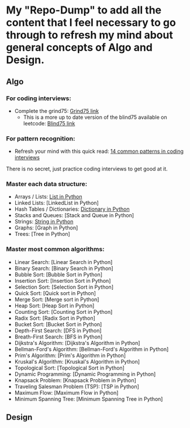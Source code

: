 # My "Repo-Dump" to add all the content that I feel necessary to go through to refresh my mind about general concepts of Algo and Design.

## Algo
### For coding interviews:
- Complete the grind75: [Grind75 link](https://www.techinterviewhandbook.org/grind75)
	- This is a more up to date version of the blind75 available on leetcode: [Blind75 link](https://leetcode.com/discuss/general-discussion/460599/blind-75-leetcode-questions)

### For pattern recognition:
- Refresh your mind with this quick read: [14 common patterns in coding interviews](https://hackernoon.com/14-patterns-to-ace-any-coding-interview-question-c5bb3357f6ed)

There is no secret, just practice coding interviews to get good at it.

### Master each data structure:
- Arrays / Lists: [List in Python](https://github.com/thomas-um-grant/swe-interview-training/blob/24cf298dc8e9c15222eb1eddf089c818be13316b/Algo/list.py)
- Linked Lists:  [LinkedList in Python]
- Hash Tables / Dictionaries: [Dictionary in Python](https://github.com/thomas-um-grant/swe-interview-training/blob/24cf298dc8e9c15222eb1eddf089c818be13316b/Algo/dict.py)
- Stacks and Queues: [Stack and Queue in Python]
- Strings: [String in Python](https://github.com/thomas-um-grant/swe-interview-training/blob/24cf298dc8e9c15222eb1eddf089c818be13316b/Algo/string.py)
- Graphs: [Graph in Python]
- Trees: [Tree in Python]

### Master most common algorithms:
- Linear Search: [Linear Search in Python]
- Binary Search: [Binary Search in Python]
- Bubble Sort: [Bubble Sort in Python]
- Insertion Sort: [Insertion Sort in Python]
- Selection Sort: [Selection Sort in Python]
- Quick Sort: [Quick sort in Python]
- Merge Sort: [Merge sort in Python]
- Heap Sort: [Heap Sort in Python]
- Counting Sort: [Counting Sort in Python]
- Radix Sort: [Radix Sort in Python]
- Bucket Sort: [Bucket Sort in Python]
- Depth-First Search: [DFS in Python]
- Breath-First Search: [BFS in Python]
- Dijkstra's Algorithm: [Dijkstra's Algorithm in Python]
- Bellman-Ford's Algorithm: [Bellman-Ford's Algorithm in Python]
- Prim's Algorithm: [Prim's Algorithm in Python]
- Kruskal's Algorithm: [Kruskal's Algorithm in Python]
- Topological Sort: [Topological Sort in Python]
- Dynamic Programming: [Dynamic Programming in Python]
- Knapsack Problem: [Knapsack Problem in Python]
- Traveling Salesman Problem (TSP): [TSP in Python]
- Maximum Flow: [Maximum Flow in Python]
- Minimum Spanning Tree: [Minimum Spanning Tree in Python]

## Design
